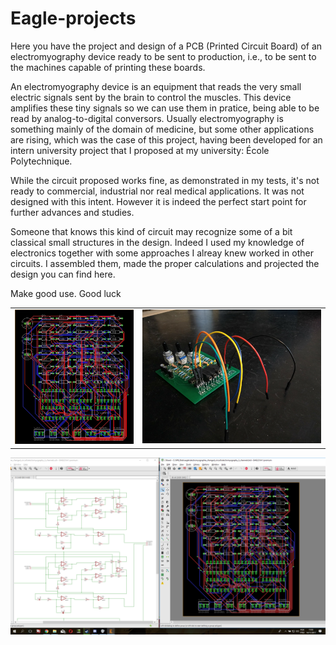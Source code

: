 # Eagle-projects

Here you have the project and design of a PCB (Printed Circuit Board) of an electromyography device ready to be sent to production, i.e., to be sent to the machines capable of printing these boards.

An electromyography device is an equipment that reads the very small electric signals sent by the brain to control the muscles. This device amplifies these tiny signals so we can use them in pratice, being able to be read by analog-to-digital conversors. Usually electromyography is something mainly of the domain of medicine, but some other applications are rising, which was the case of this project, having been developed for an intern university project that I proposed at my university: École Polytechnique.

While the circuit proposed works fine, as demonstrated in my tests, it's not ready to commercial, industrial nor real medical applications. It was not designed with this intent. However it is indeed the perfect start point for further advances and studies.

Someone that knows this kind of circuit may recognize some of a bit classical small structures in the design. Indeed I used my knowledge of electronics together with some approaches I alreay knew worked in other circuits. I assembled them, made the proper calculations and projected the design you can find here.

Make good use. Good luck

<table>
  <tr>
    <td valign="top"><img src="https://github.com/FireHeartMaster/Eagle_projects/blob/master/PCB_design.png" width="400" title="Printed Circuit Board design I made on Autodesk Eagle"></td>
    <td valign="top"><img src="https://github.com/FireHeartMaster/Eagle_projects/blob/master/circuit_last_version.jpg" width="600" title="Final circuit"></td>
  </tr>
 </table>
 
 
<img src="https://github.com/FireHeartMaster/Eagle_projects/blob/master/Circuit_and_PCB_schematic.png" title="Circuit connections I first designed in OrCAD and later transposed to Autodesk Eagle">
